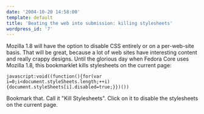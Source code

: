 ```yaml
---
date: '2004-10-20 14:58:00'
template: default
title: 'Beating the web into submission: killing stylesheets'
wordpress_id: '7'
---
```


Mozilla 1.8 will have the option to disable CSS entirely or on a
per-web-site basis. That will be great, because a lot of web sites have
interesting content and really crappy designs.
Until the glorious day when Fedora Core uses Mozilla 1.8, this
bookmarklet kills stylesheets on the current page:

    javascript:void((function(){for(var i=0;i<document.styleSheets.length;++i){document.styleSheets[i].disabled=true;}})())

Bookmark that.  Call it "Kill Stylesheets".  Click on it to disable the stylesheets on the current page.


